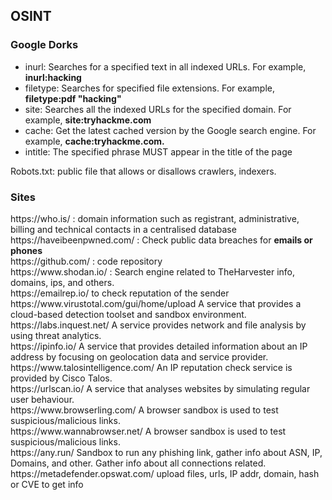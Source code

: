 <h2>OSINT</h2>
<h3>Google Dorks</h3>
<p>
  <ul>
    <li>inurl: Searches for a specified text in all indexed URLs. For example, <b>inurl:hacking</b> </li>
    <li>filetype: Searches for specified file extensions. For example, <b>filetype:pdf "hacking"</b>  </li>
    <li>site: Searches all the indexed URLs for the specified domain. For example, <b>site:tryhackme.com</b> </li>
    <li>cache: Get the latest cached version by the Google search engine. For example, <b>cache:tryhackme.com.</b></li>
    <li>intitle: The specified phrase MUST appear in the title of the page</li>
  </ul>
  Robots.txt: public file that allows or disallows crawlers, indexers.
</p>
<h3>Sites</h3>
<p>
  https://who.is/ : domain information such as registrant, administrative, billing and technical contacts in a centralised database <br>
  https://haveibeenpwned.com/ : Check public data breaches for <b>emails or phones</b> <br>
  https://github.com/ : code repository <br>
  https://www.shodan.io/ : Search engine related to TheHarvester info, domains, ips, and others. <br>
  https://emailrep.io/ to check reputation of the sender <br>
  https://www.virustotal.com/gui/home/upload  A service that provides a cloud-based detection toolset and sandbox environment.<br>
  https://labs.inquest.net/ A service provides network and file analysis by using threat analytics. <br>
  https://ipinfo.io/ A service that provides detailed information about an IP address by focusing on geolocation data and service provider.<br>
  https://www.talosintelligence.com/ An IP reputation check service is provided by Cisco Talos. <br>
  https://urlscan.io/ A service that analyses websites by simulating regular user behaviour.<br>
  https://www.browserling.com/ A browser sandbox is used to test suspicious/malicious links. <br>
  https://www.wannabrowser.net/ A browser sandbox is used to test suspicious/malicious links.<br>
  https://any.run/ Sandbox to run any phishing link, gather info about ASN, IP, Domains, and other. Gather info about all connections related.<br>
  https://metadefender.opswat.com/ upload files, urls, IP addr, domain, hash or CVE to get info
</p>
